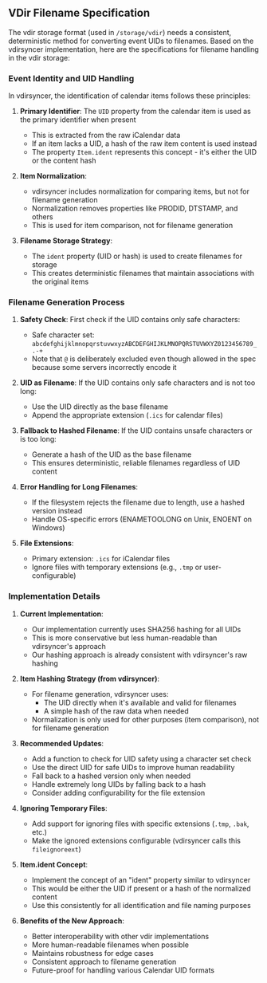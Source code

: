 ## VDir Filename Specification

The vdir storage format (used in `/storage/vdir`) needs a consistent, deterministic method for converting event UIDs to filenames. Based on the vdirsyncer implementation, here are the specifications for filename handling in the vdir storage:

### Event Identity and UID Handling

In vdirsyncer, the identification of calendar items follows these principles:

1. **Primary Identifier**: The `UID` property from the calendar item is used as the primary identifier when present
   - This is extracted from the raw iCalendar data
   - If an item lacks a UID, a hash of the raw item content is used instead
   - The property `Item.ident` represents this concept - it's either the UID or the content hash

2. **Item Normalization**: 
   - vdirsyncer includes normalization for comparing items, but not for filename generation
   - Normalization removes properties like PRODID, DTSTAMP, and others
   - This is used for item comparison, not for filename generation

3. **Filename Storage Strategy**:
   - The `ident` property (UID or hash) is used to create filenames for storage
   - This creates deterministic filenames that maintain associations with the original items

### Filename Generation Process

1. **Safety Check**: First check if the UID contains only safe characters:
   - Safe character set: `abcdefghijklmnopqrstuvwxyzABCDEFGHIJKLMNOPQRSTUVWXYZ0123456789_.-+` 
   - Note that `@` is deliberately excluded even though allowed in the spec because some servers incorrectly encode it

2. **UID as Filename**: If the UID contains only safe characters and is not too long:
   - Use the UID directly as the base filename
   - Append the appropriate extension (`.ics` for calendar files)

3. **Fallback to Hashed Filename**: If the UID contains unsafe characters or is too long:
   - Generate a hash of the UID as the base filename
   - This ensures deterministic, reliable filenames regardless of UID content

4. **Error Handling for Long Filenames**:
   - If the filesystem rejects the filename due to length, use a hashed version instead
   - Handle OS-specific errors (ENAMETOOLONG on Unix, ENOENT on Windows)

5. **File Extensions**:
   - Primary extension: `.ics` for iCalendar files 
   - Ignore files with temporary extensions (e.g., `.tmp` or user-configurable)

### Implementation Details

1. **Current Implementation**:
   - Our implementation currently uses SHA256 hashing for all UIDs 
   - This is more conservative but less human-readable than vdirsyncer's approach
   - Our hashing approach is already consistent with vdirsyncer's raw hashing

2. **Item Hashing Strategy (from vdirsyncer)**:
   - For filename generation, vdirsyncer uses:
     - The UID directly when it's available and valid for filenames
     - A simple hash of the raw data when needed
   - Normalization is only used for other purposes (item comparison), not for filename generation

3. **Recommended Updates**:
   - Add a function to check for UID safety using a character set check
   - Use the direct UID for safe UIDs to improve human readability
   - Fall back to a hashed version only when needed
   - Handle extremely long UIDs by falling back to a hash
   - Consider adding configurability for the file extension

4. **Ignoring Temporary Files**:
   - Add support for ignoring files with specific extensions (`.tmp`, `.bak`, etc.)
   - Make the ignored extensions configurable (vdirsyncer calls this `fileignoreext`)

5. **Item.ident Concept**:
   - Implement the concept of an "ident" property similar to vdirsyncer
   - This would be either the UID if present or a hash of the normalized content
   - Use this consistently for all identification and file naming purposes

6. **Benefits of the New Approach**:
   - Better interoperability with other vdir implementations
   - More human-readable filenames when possible
   - Maintains robustness for edge cases
   - Consistent approach to filename generation
   - Future-proof for handling various Calendar UID formats

